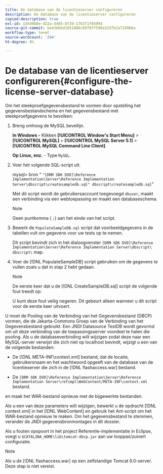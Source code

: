 ```yaml
---
title: De database van de licentieserver configureren
description: De database van de licentieserver configureren
copied-description: true
exl-id: 1d5d988e-d22a-4405-8f39-1763f1f65094
source-git-commit: be43bbbd1051886c8979ff590a3197b2a7249b6a
workflow-type: tm+mt
source-wordcount: '294'
ht-degree: 0%

---
```


# De database van de licentieserver configureren{#configure-the-license-server-database}

Om het steekproefgegevensbestand te vormen door opstelling het gegevensbestandschema en het gegevensbestand met steekproefgegevens te bevolken:

1. Breng omhoog de MySQL bevellijn.

   **In Windows -** Klikken  **[!UICONTROL Window's Start Menu]** > **[!UICONTROL MySQL]** > **[!UICONTROL MySQL Server 5.1]** > **[!UICONTROL MySQL Command Line Client]**

   **Op Linux, enz.** - Type `MySQL`.

1. Voer het volgende SQL-script uit:

   mysql> bron &quot; `"[DRM SDK DVD]\Reference Implementation\Server\Reference Implementation Server\dbscript\createsampledb.sql" dbscript\createsampledb.sql`&quot;

   Met dit script wordt de gebruikersaccount toegevoegd `dbuser`, maakt een verbinding via een webtoepassing en maakt een databaseschema.

   >[!NOTE]
   >
   >Geen puntkomma ( `;`) aan het einde van het script.

1. Bewerk de `PopulateSampleDB.sql` script dat voorbeeldgegevens in de tabellen vult om gegevens voor uw tests op te nemen.

   Dit script bevindt zich in het dialoogvenster `[DRM SDK DVD]\Reference Implementation\Server\Reference Implementation Server\dbscript\ dbscript\` map.
1. Voer de [!DNL PopulateSampleDB] script gebruiken om de gegevens te vullen zoals u dat in stap 2 hebt gedaan.

   >[!NOTE]
   >
   >De eerste keer dat u de [!DNL CreateSampleDB.sql] script de volgende fout treedt op:

   U kunt deze fout veilig negeren. Dit gebeurt alleen wanneer u dit script voor de eerste keer uitvoert.

U moet de Pooling van de Verbinding van het Gegevensbestand (DBCP) vormen, die de Jakarta-Commons Groep van de Verbinding van het Gegevensbestand gebruikt. Een JNDI Datasource TestDB wordt gevormd om uit deze verbinding van de toepassingsserver voordeel te halen die pooling. Als u de databaseverbinding wilt wijzigen zodat deze naar een MySQL-server verwijst die zich niet op localhost bevindt, wijzigt u een van de volgende bestanden:

* De [!DNL META-INF\context.xml] bestand, dat de locatie, gebruikersnaam en het wachtwoord opgeeft van de database van de licentieserver die zich in de [!DNL flashaccess.war] bestand.

* De `[DRM SDK DVD]\Reference Implementation\Server\Reference Implementation Server\refimpl\WebContent/META-INF\context.xml` bestand.

en maak het WAR-bestand opnieuw met de bijgewerkte bestanden.

Als u een van deze parameters wilt wijzigen, bewerkt u de opdracht [!DNL context.xml] in het [!DNL WebContent] en gebruik het Ant-script om het WAR-bestand opnieuw te maken. Om het gegevensbestand te stemmen, verander de JNDI gegevensbronmontages in dit dossier.

Als u fouten opspoort in het project Referentie-implementatie in Eclipse, voegt u `$CATALINA_HOME\lib\tomcat-dbcp.jar` aan uw looppas/zuivert configuratie.

>[!NOTE]
>
>Als u de [!DNL flashaccess.war] op een zelfstandige Tomcat 6.0-server. Deze stap is niet vereist.

